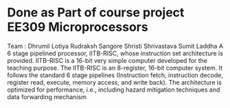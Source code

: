 # Done as Part of course project EE309 Microprocessors
Team :
Dhrumil Lotiya
Rudraksh Sangore
Shristi Shrivastava
Sumit Laddha
A 6 stage pipelined processor, IITB-RISC, whose instruction set architecture is provided. IITB-RISC is a 16-bit very simple computer developed for the teaching purpose. The IITB-RISC is an 8-register, 16-bit computer system. It follows the standard 6 stage pipelines (Instruction fetch, instruction decode, register read, execute, memory access, and write back). The architecture is optimized for performance, i.e., including hazard mitigation techniques and data forwarding mechanism
